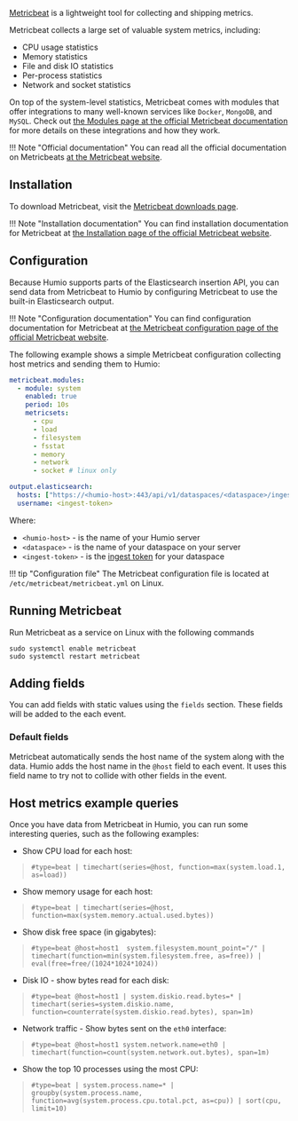 [Metricbeat](https://www.elastic.co/products/beats/metricbeat) is a lightweight tool for collecting and shipping metrics.

Metricbeat collects a large set of valuable system metrics, including:

* CPU usage statistics
* Memory statistics
* File and disk IO statistics
* Per-process statistics
* Network and socket statistics

On top of the system-level statistics, Metricbeat comes with modules that offer integrations to many well-known services like `Docker`, `MongoDB`, and `MySQL`.
Check out [the Modules page at the official Metricbeat documentation](https://www.elastic.co/guide/en/beats/metricbeat/current/metricbeat-modules.html) for more details on these integrations and how they work.


!!! Note "Official documentation"
    You can read all the official documentation on Metricbeats [at the Metricbeat website](https://www.elastic.co/guide/en/beats/metricbeat/current/index.html).

## Installation

To download Metricbeat, visit the [Metricbeat downloads page](https://www.elastic.co/downloads/beats/metricbeat).

!!! Note "Installation documentation"
    You can find installation documentation for Metricbeat at [the Installation page of the official Metricbeat website](https://www.elastic.co/guide/en/beats/metricbeat/current/metricbeat-installation.html).


## Configuration


Because Humio supports parts of the Elasticsearch insertion API, you can send data from Metricbeat to Humio by configuring Metricbeat to use the built-in Elasticsearch output.

!!! Note "Configuration documentation"
    You can find configuration documentation for Metricbeat at [the Metricbeat configuration page of the official Metricbeat website](https://www.elastic.co/guide/en/beats/metricbeat/current/configuring-howto-metricbeat.html).


The following example shows a simple Metricbeat configuration collecting host metrics and sending them to Humio:

``` yaml
metricbeat.modules:
  - module: system
    enabled: true
    period: 10s
    metricsets:
      - cpu
      - load
      - filesystem
      - fsstat
      - memory
      - network
      - socket # linux only

output.elasticsearch:
  hosts: ["https://<humio-host>:443/api/v1/dataspaces/<dataspace>/ingest/elasticsearch"]
  username: <ingest-token>
```

Where:

* `<humio-host>` - is the name of your Humio server
* `<dataspace>` - is the name of your dataspace on your server
* `<ingest-token>` - is the [ingest token](/ingest-tokens.md) for your dataspace

!!! tip "Configuration file"
    The Metricbeat configuration file is located at `/etc/metricbeat/metricbeat.yml` on Linux.

## Running Metricbeat
Run Metricbeat as a service on Linux with the following commands
```
sudo systemctl enable metricbeat
sudo systemctl restart metricbeat 
```

## Adding fields
You can add fields with static values using the `fields` section. These fields will be added to the each event.

### Default fields
Metricbeat automatically sends the host name of the system along with the data. Humio adds the host name in the `@host` field to each event. It uses this field name to try not to collide with other fields in the event.


## Host metrics example queries

Once you have data from Metricbeat in Humio, you can run some interesting queries, such as the following examples:

* Show CPU load for each host:
 > `#type=beat | timechart(series=@host, function=max(system.load.1, as=load))`

* Show memory usage for each host:
 > `#type=beat | timechart(series=@host, function=max(system.memory.actual.used.bytes))`

* Show disk free space (in gigabytes):
 > `#type=beat @host=host1  system.filesystem.mount_point="/" | timechart(function=min(system.filesystem.free, as=free)) | eval(free=free/(1024*1024*1024))`

* Disk IO - show bytes read for each disk:
 > `#type=beat @host=host1 | system.diskio.read.bytes=* | timechart(series=system.diskio.name, function=counterrate(system.diskio.read.bytes), span=1m)`

* Network traffic - Show bytes sent on the `eth0` interface:
 > `#type=beat @host=host1 system.network.name=eth0 | timechart(function=count(system.network.out.bytes), span=1m)`

* Show the top 10 processes using the most CPU:
 > `#type=beat | system.process.name=* | groupby(system.process.name, function=avg(system.process.cpu.total.pct, as=cpu)) | sort(cpu, limit=10)`
